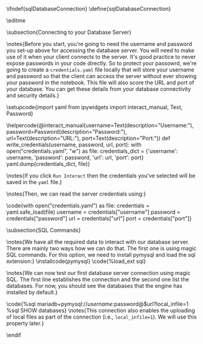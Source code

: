 \ifndef{sqlDatabaseConnection}
\define{sqlDatabaseConnection}

\editme

\subsection{Connecting to your Database Server}

\notes{Before you start, you're going to need the username and password you set-up above for accessing the database server. You will need to make use of it when your client connects to the server. It's good practice to never expose passwords in your code directly. So to protect your passowrd, we're going to create a `credentials.yaml` file locally that will store your username and password so that the client can access the server without ever showing your password in the notebook. This file will also score the URL and port of your database. You can get these details from your database connectivity and security details.}

\setupcode{import yaml
from ipywidgets import interact_manual, Text, Password}

\helpercode{@interact_manual(username=Text(description="Username:"),
                password=Password(description="Password:"),
                url=Text(description="URL:"),
                port=Text(description="Port:"))
def write_credentials(username, password, url, port):
    with open("credentials.yaml", "w") as file:
        credentials_dict = {'username': username,
                           'password': password,
                           'url': url,
                           'port': port}
        yaml.dump(credentials_dict, file)}

\notes{If you click `Run Interact` then the credentials you've selected will be saved in the `yaml` file.}

\notes{Then, we can read the server credentials using:}

\code{with open("credentials.yaml") as file:
  credentials = yaml.safe_load(file)
username = credentials["username"]
password = credentials["password"]
url = credentials["url"]
port = credentials["port"]}

\subsection{SQL Commands}

\notes{We have all the required data to interact with our database server. There are mainly two ways how we can do that. The first one is using magic SQL commands. For this option, we need to install pymysql and load the sql extension:}
\installcode{pymysql}
\code{%load_ext sql}

\notes{We can now test our first database server connection using magic SQL. The first line establishes the connection and the second one list the databases. For now, you should see the databases that the engine has installed by default.}

\code{%sql mariadb+pymysql://$username:$password@$url?local_infile=1
%sql SHOW databases}
\notes{This connection also enables the uploading of local files as part of the connection (i.e., `local_infile=1`). We will use this property later.}

\endif
